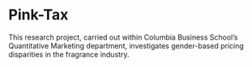 # Pink-Tax
This research project, carried out within Columbia Business School’s Quantitative Marketing department, investigates gender-based pricing disparities in the fragrance industry.
